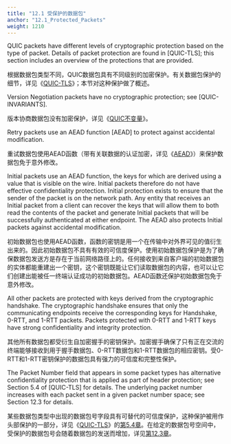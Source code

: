 ```yaml
---
title: "12.1 受保护的数据包"
anchor: "12.1_Protected_Packets"
weight: 1210
---
```


QUIC packets have different levels of cryptographic protection based on the type of packet. Details of packet protection are found in [QUIC-TLS]; this section includes an overview of the protections that are provided.

根据数据包类型不同，QUIC数据包具有不同级别的加密保护。有关数据包保护的细节，详见《[QUIC-TLS]()》；本节对这种保护做了概述。

Version Negotiation packets have no cryptographic protection; see [QUIC-INVARIANTS].

版本协商数据包没有加密保护，详见《[QUIC不变量]()》。

Retry packets use an AEAD function [AEAD] to protect against accidental modification.

重试数据包使用AEAD函数（带有关联数据的认证加密，详见《[AEAD]()》）来保护数据包免于意外修改。

Initial packets use an AEAD function, the keys for which are derived using a value that is visible on the wire. Initial packets therefore do not have effective confidentiality protection. Initial protection exists to ensure that the sender of the packet is on the network path. Any entity that receives an Initial packet from a client can recover the keys that will allow them to both read the contents of the packet and generate Initial packets that will be successfully authenticated at either endpoint. The AEAD also protects Initial packets against accidental modification.

初始数据包也使用AEAD函数，函数的密钥是用一个在传输中对外界可见的值衍生出来的。因此初始数据包不具有有效的可信度保护。使用初始数据包保护是为了确保数据包发送方是存在于当前网络路径上的。任何接收到来自客户端的初始数据包的实体都能重建出一个密钥，这个密钥既能让它们读取数据包的内容，也可以让它们创建出能被任一终端认证成功的初始数据包。AEAD函数还保护初始数据包免于意外修改。

All other packets are protected with keys derived from the cryptographic handshake. The cryptographic handshake ensures that only the communicating endpoints receive the corresponding keys for Handshake, 0-RTT, and 1-RTT packets. Packets protected with 0-RTT and 1-RTT keys have strong confidentiality and integrity protection.

其他所有数据包都受衍生自加密握手的密钥保护。加密握手确保了只有正在交流的终端能够接收到用于握手数据包、0-RTT数据包和1-RTT数据包的相应密钥。受0-RTT和1-RTT密钥保护的数据包具有强力的可信度和完整性保护。

The Packet Number field that appears in some packet types has alternative confidentiality protection that is applied as part of header protection; see Section 5.4 of [QUIC-TLS] for details. The underlying packet number increases with each packet sent in a given packet number space; see Section 12.3 for details.

某些数据包类型中出现的数据包号字段具有可替代的可信度保护，这种保护被用作头部保护的一部分，详见《[QUIC-TLS]()》的[第5.4章]()。在给定的数据包号空间中，受保护的数据包号会随着数据包的发送而增加，详见[第12.3章]()。
